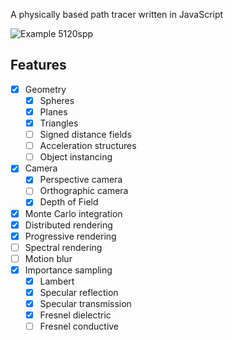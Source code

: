 A physically based path tracer written in JavaScript

![Example 5120spp](https://user-images.githubusercontent.com/1416154/41510920-6982b7f6-726d-11e8-8aa1-afe98fa8bd9f.png)

## Features

-   [x] Geometry
    -   [x] Spheres
    -   [x] Planes
    -   [x] Triangles
    -   [ ] Signed distance fields
    -   [ ] Acceleration structures
    -   [ ] Object instancing
-   [x] Camera
    -   [x] Perspective camera
    -   [ ] Orthographic camera
    -   [x] Depth of Field
-   [x] Monte Carlo integration
-   [x] Distributed rendering
-   [x] Progressive rendering
-   [ ] Spectral rendering
-   [ ] Motion blur
-   [x] Importance sampling
    -   [x] Lambert
    -   [x] Specular reflection
    -   [x] Specular transmission
    -   [x] Fresnel dielectric
    -   [ ] Fresnel conductive
